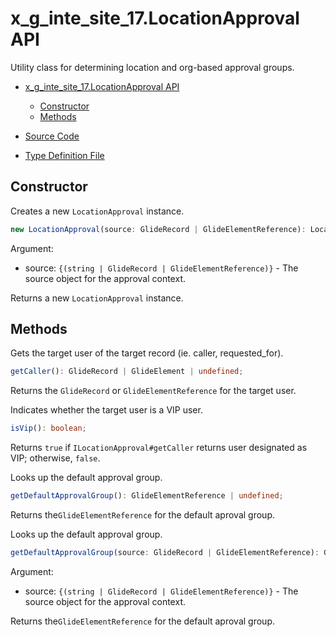 # x_g_inte_site_17.LocationApproval API

Utility class for determining location and org-based approval groups.

- [x_g_inte_site_17.LocationApproval API](#x_g_inte_site_17locationapproval-api)
  - [Constructor](#constructor)
  - [Methods](#methods)

- [Source Code](source/api/LocationApproval.ts)
- [Type Definition File](types/x_g_inte_site_17/api/LocationApproval.d.ts)

## Constructor

Creates a new `LocationApproval` instance.

```TypeScript
new LocationApproval(source: GlideRecord | GlideElementReference): LocationApproval;
```

Argument:

- source: `{(string | GlideRecord | GlideElementReference)}` - The source object for the approval context.

Returns a new `LocationApproval` instance.

## Methods

Gets the target user of the target record (ie. caller, requested_for).

```TypeScript
getCaller(): GlideRecord | GlideElement | undefined;
```

Returns the `GlideRecord` or `GlideElementReference` for the target user.

Indicates whether the target user is a VIP user.

```TypeScript
isVip(): boolean;
```

Returns `true` if `ILocationApproval#getCaller` returns user designated as VIP; otherwise, `false`.

Looks up the default approval group.

```TypeScript
getDefaultApprovalGroup(): GlideElementReference | undefined;
```

Returns the`GlideElementReference` for the default aproval group.

Looks up the default approval group.

```TypeScript
getDefaultApprovalGroup(source: GlideRecord | GlideElementReference): GlideElementReference | undefined;
```

Argument:

- source: `{(string | GlideRecord | GlideElementReference)}` - The source object for the approval context.

Returns the`GlideElementReference` for the default aproval group.

